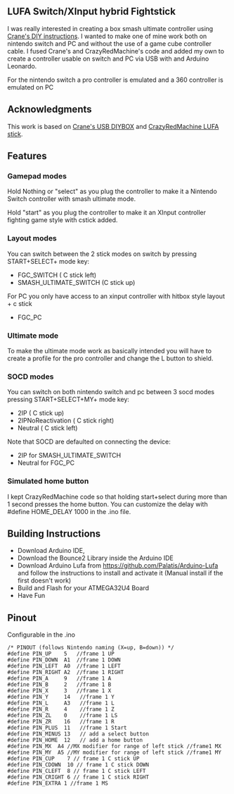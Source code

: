 ## LUFA Switch/XInput hybrid Fightstick

I was really interested in creating a box smash ultimate controller using [Crane's DIY instructions](https://github.com/Crane1195/DIYB0XX). I wanted to make one of mine work both on nintendo switch and PC and without the use of a game cube controller cable. I fused Crane's and CrazyRedMachine's code and added my own to create a controller usable on switch and PC via USB with and Arduino Leonardo.

For the nintendo switch a pro controller is emulated and a 360 controller is emulated on PC

## Acknowledgments

This work is based on [Crane's USB DIYBOX](https://github.com/Crane1195/DIYB0XX/tree/master/code/DIYGCC_USB_Switch_Beta) and [CrazyRedMachine LUFA stick](https://github.com/CrazyRedMachine/LUFAHybridFightstick). 
## Features

### Gamepad modes

Hold Nothing or "select" as you plug the controller to make it a Nintendo Switch controller with smash ultimate mode.

Hold "start" as you plug the controller to make it an XInput controller fighting game style with cstick added.

### Layout modes

You can switch between the 2 stick modes on switch by pressing START+SELECT+ mode key:

- FGC_SWITCH ( C stick left)
- SMASH_ULTIMATE_SWITCH (C stick up)

For PC you only have access to an xinput controller with hitbox style layout + c stick
- FGC_PC

### Ultimate mode

To make the ultimate mode work as basically intended you will have to create a profile for the pro controller and change the L button to shield.

### SOCD modes

You can switch on both nintendo switch and pc between 3 socd modes pressing START+SELECT+MY+ mode key:
- 2IP ( C stick up)
- 2IPNoReactivation ( C stick right)
- Neutral ( C stick left)

Note that SOCD are defaulted on connecting the device:
- 2IP for SMASH_ULTIMATE_SWITCH
- Neutral for FGC_PC

### Simulated home button

I kept CrazyRedMachine code so that holding start+select during more than 1 second presses the home button. You can customize the delay with #define HOME_DELAY 1000 in the .ino file.

## Building Instructions

- Download Arduino IDE, 
- Download the Bounce2 Library inside the Arduino IDE
- Download Arduino Lufa from https://github.com/Palatis/Arduino-Lufa and follow the instructions to install and activate it (Manual install if the first doesn't work)
- Build and Flash for your ATMEGA32U4 Board
- Have Fun

## Pinout

Configurable in the .ino

```
/* PINOUT (follows Nintendo naming (X=up, B=down)) */
#define PIN_UP    5   //frame 1 UP
#define PIN_DOWN  A1  //frame 1 DOWN  
#define PIN_LEFT  A0  //frame 1 LEFT
#define PIN_RIGHT A2  //frame 1 RIGHT
#define PIN_A     9   //frame 1 A
#define PIN_B     2   //frame 1 B
#define PIN_X     3   //frame 1 X
#define PIN_Y     14   //frame 1 Y
#define PIN_L     A3   //frame 1 L
#define PIN_R     4    //frame 1 Z
#define PIN_ZL    0    //frame 1 LS
#define PIN_ZR    16   //frame 1 R
#define PIN_PLUS  11   //frame 1 Start
#define PIN_MINUS 13   // add a select button 
#define PIN_HOME  12   // add a home button
#define PIN_MX  A4 //MX modifier for range of left stick //frame1 MX
#define PIN_MY  A5 //MY modifier for range of left stick //frame1 MY
#define PIN_CUP    7 // frame 1 C stick UP
#define PIN_CDOWN  10 // frame 1 C stick DOWN
#define PIN_CLEFT  8 // frame 1 C stick LEFT
#define PIN_CRIGHT 6 // frame 1 C stick RIGHT
#define PIN_EXTRA 1 //frame 1 MS
```
